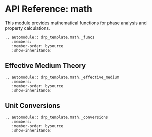 # API Reference: math

This module provides mathematical functions for phase analysis and property calculations.

```{eval-rst}
.. automodule:: drp_template.math._funcs
   :members:
   :member-order: bysource
   :show-inheritance:
```

## Effective Medium Theory

```{eval-rst}
.. automodule:: drp_template.math._effective_medium
   :members:
   :member-order: bysource
   :show-inheritance:
```

## Unit Conversions

```{eval-rst}
.. automodule:: drp_template.math._conversions
   :members:
   :member-order: bysource
   :show-inheritance:
```
